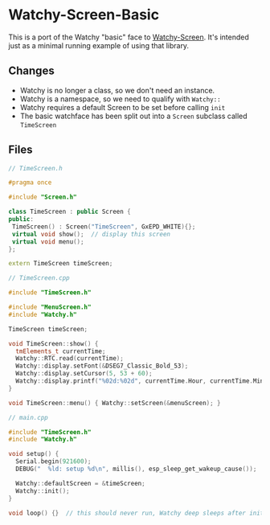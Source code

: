 # Watchy-Screen-Basic

This is a port of the Watchy "basic" face to [Watchy-Screen](https://github.com/charles-haynes/Watchy-Screen). It's intended just as a minimal running example of using that library.

## Changes

* Watchy is no longer a class, so we don't need an instance.
* Watchy is a namespace, so we need to qualify with `Watchy::`
* Watchy requires a default Screen to be set before calling `init`
* The basic watchface has been split out into a `Screen` subclass called `TimeScreen`

## Files

 ```c++
 // TimeScreen.h

 #pragma once

#include "Screen.h"

class TimeScreen : public Screen {
 public:
  TimeScreen() : Screen("TimeScreen", GxEPD_WHITE){};
  virtual void show();  // display this screen
  virtual void menu();
};

extern TimeScreen timeScreen;
```

```c++
// TimeScreen.cpp

#include "TimeScreen.h"

#include "MenuScreen.h"
#include "Watchy.h"

TimeScreen timeScreen;

void TimeScreen::show() {
  tmElements_t currentTime;
  Watchy::RTC.read(currentTime);
  Watchy::display.setFont(&DSEG7_Classic_Bold_53);
  Watchy::display.setCursor(5, 53 + 60);
  Watchy::display.printf("%02d:%02d", currentTime.Hour, currentTime.Minute);
}

void TimeScreen::menu() { Watchy::setScreen(&menuScreen); }
```

```c++
// main.cpp

#include "TimeScreen.h"
#include "Watchy.h"

void setup() {
  Serial.begin(921600);
  DEBUG("  %ld: setup %d\n", millis(), esp_sleep_get_wakeup_cause());

  Watchy::defaultScreen = &timeScreen;
  Watchy::init();
}

void loop() {}  // this should never run, Watchy deep sleeps after init();
```
